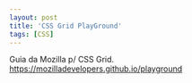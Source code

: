 ```yaml
---
layout: post
title: 'CSS Grid PlayGround'
tags: [CSS]
---
```


Guia da Mozilla p/ CSS Grid.<br>
<https://mozilladevelopers.github.io/playground><br>
